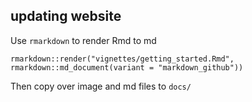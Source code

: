 ## updating website
Use `rmarkdown` to render Rmd to md
```
rmarkdown::render("vignettes/getting_started.Rmd", rmarkdown::md_document(variant = "markdown_github"))
```
Then copy over image and md files to `docs/`